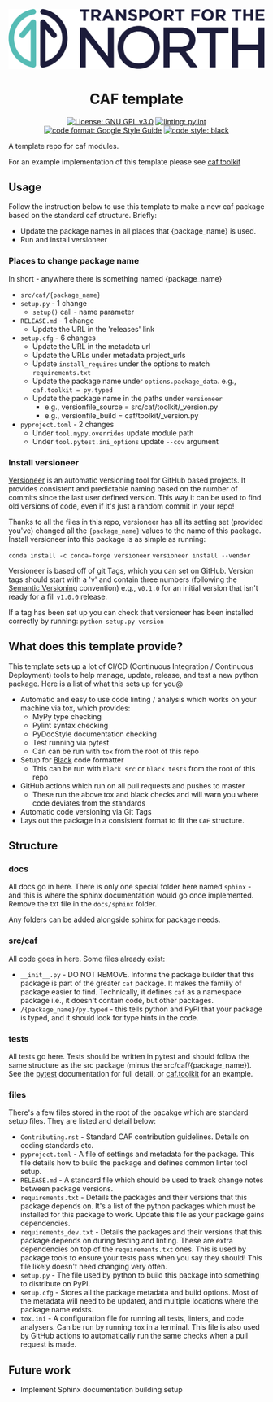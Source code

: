 ![Transport for the North Logo](https://github.com/Transport-for-the-North/caf.toolkit/blob/main/docs/TFN_Landscape_Colour_CMYK.png)

<h1 align="center">CAF template</h1>

<p align="center">
<a href="https://www.gnu.org/licenses/gpl-3.0.en.html"><img alt="License: GNU GPL v3.0" src="https://img.shields.io/badge/license-GPLv3-blueviolet.svg"></a>
<a href="https://github.com/PyCQA/pylint"><img alt="linting: pylint" src="https://img.shields.io/badge/linting-pylint-yellowgreen"></a>
<a href="https://google.github.io/styleguide/pyguide.html"><img alt="code format: Google Style Guide" src="https://img.shields.io/badge/code%20style-Google%20Style%20Guide-blue"></a>
<a href="https://github.com/psf/black"><img alt="code style: black" src="https://img.shields.io/badge/code%20format-black-000000.svg"></a>
</p>

A template repo for caf modules.

For an example implementation of this template please see [caf.toolkit](https://github.com/Transport-for-the-North/caf.toolkit)

## Usage
Follow the instruction below to use this template to make a new caf package based on the
standard caf structure. Briefly:

- Update the package names in all places that {package_name} is used.
- Run and install versioneer

### Places to change package name
In short - anywhere there is something named {package_name} 

- `src/caf/{package_name}`
- `setup.py` - 1 change
  - `setup()` call - name parameter 
- `RELEASE.md` - 1 change
  - Update the URL in the 'releases' link
- `setup.cfg` - 6 changes
  - Update the URL in the metadata url
  - Update the URLs under  metadata project_urls
  - Update `install_requires` under the options to match `requirements.txt`
  - Update the package name under `options.package_data`. e.g., `caf.toolkit = py.typed`
  - Update the package name in the paths under `versioneer`
    - e.g., versionfile_source = src/caf/toolkit/_version.py 
    - e.g., versionfile_build = caf/toolkit/_version.py
- `pyproject.toml` - 2 changes
  - Under `tool.mypy.overrides` update module path
  - Under `tool.pytest.ini_options` update `--cov` argument


### Install versioneer
[Versioneer](https://github.com/python-versioneer/python-versioneer) 
is an automatic versioning tool for GitHub based projects. It provides 
consistent and predictable naming based on the number of commits since the last 
user defined version. This way it can be used to find old versions of code, even 
if it's just a random commit in your repo!

Thanks to all the files in this repo, versioneer has all its setting set (provided you've) changed
all the `{package_name}` values to the name of this package. Install versioneer into this package
is as simple as running:

`conda install -c conda-forge versioneer`
`versioneer install --vendor`

Versioneer is based off of git Tags, which you can set on GitHub. Version tags should start with
a 'v' and contain three numbers (following the [Semantic Versioning](https://semver.org/) convention)
e.g., `v0.1.0` for an initial version that isn't ready for a fill `v1.0.0` release.

If a tag has been set up you can check that versioneer has been installed correctly by running:
`python setup.py version`

## What does this template provide?
This template sets up a lot of CI/CD (Continuous Integration / Continuous Deployment) tools to help 
manage, update, release, and test a new python package. Here is a list of what this sets up for you@

- Automatic and easy to use code linting / analysis which works on your machine via tox, which provides:
  - MyPy type checking
  - Pylint syntax checking
  - PyDocStyle documentation checking
  - Test running via pytest
  - Can can be run with `tox` from the root of this repo
- Setup for [Black](https://github.com/psf/black) code formatter
  - This can be run with `black src` or `black tests` from the root of this repo
- GitHub actions which run on all pull requests and pushes to master
  - These run the above tox and black checks and will warn you where code deviates from the standards
- Automatic code versioning via Git Tags
- Lays out the package in a consistent format to fit the `CAF` structure.

## Structure

### docs
All docs go in here. There is only one special folder here named `sphinx` - and this is where the sphinx documentation would go once implemented.
Remove the txt file in the `docs/sphinx` folder. 

Any folders can be added alongside sphinx for package needs.

### src/caf
All code goes in here. Some files already exist:
- `__init__.py` - DO NOT REMOVE. Informs the package builder that this package is part of the greater `caf` package. It makes the familiy of package easier to find.
  Technically, it defines `caf` as a namespace package i.e., it doesn't contain code, but other packages.
- `/{package_name}/py.typed` - this tells python and PyPI that your package is typed, and it should look for type hints in the code.


### tests
All tests go here.
Tests should be written in pytest and should follow the same structure as the src package (minus the src/caf/{package_name}).
See the [pytest](https://docs.pytest.org/en/7.2.x/) documentation for full detail, or [caf.toolkit](https://github.com/Transport-for-the-North/caf.toolkit) for an example.


### files
There's a few files stored in the root of the pacakge which are standard setup files. They are listed and detail below:

- `Contributing.rst` - Standard CAF contribution guidelines. Details on coding standards etc.
- `pyproject.toml` - A file of settings and metadata for the package. This file details how to build the package and defines common linter tool setup.
- `RELEASE.md` - A standard file which should be used to track change notes between package versions.
- `requirements.txt` - Details the packages and their versions that this package depends on. It's a 
  list of the python packages which must be installed for this package to work. Update this file as your package gains dependencies. 
- `requirements_dev.txt` - Details the packages and their versions that this package depends on during 
  testing and linting. These are extra dependencies on top of the `requirements.txt` ones. This is used 
  by package tools to ensure your tests pass when you say they should! This file likely doesn't need changing very often.
- `setup.py` - The file used by python to build this package into something to distribute on PyPI.
- `setup.cfg` - Stores all the package metadata and build options. Most of the metadata will need to be updated, and multiple locations where the package name exists.
- `tox.ini` - A configuration file for running all tests, linters, and code analysers. Can be run 
  by running `tox` in a terminal. This file is also used by GitHub actions to automatically run
  the same checks when a pull request is made.


## Future work
- Implement Sphinx documentation building setup